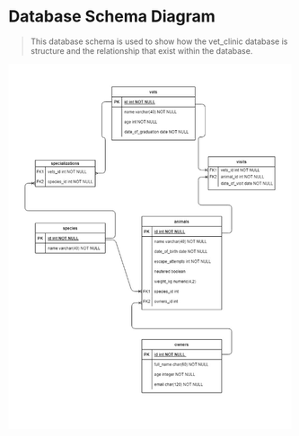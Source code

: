 # Database Schema Diagram
> This database schema is used to show how the vet_clinic database is structure and the relationship that exist within the database.

 <img src="./img/vet_clinic_erd.jpg" alt="Vet Clinic diagram" width="1000px" />